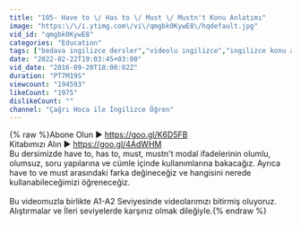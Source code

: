 ```yaml
---
title: "105- Have to \/ Has to \/ Must \/ Mustn't Konu Anlatımı"
image: "https:\/\/i.ytimg.com\/vi\/qmgbk0KywE8\/hqdefault.jpg"
vid_id: "qmgbk0KywE8"
categories: "Education"
tags: ["bedava ingilizce dersler","videolu ingilizce","ingilizce konu anlatımı"]
date: "2022-02-22T19:03:45+03:00"
vid_date: "2016-09-20T18:00:02Z"
duration: "PT7M19S"
viewcount: "194593"
likeCount: "1975"
dislikeCount: ""
channel: "Çağrı Hoca ile İngilizce Öğren"
---
```

{% raw %}Abone Olun ► <a rel="nofollow" target="blank" href="https://goo.gl/K6D5FB">https://goo.gl/K6D5FB</a><br />Kitabımızı Alın ► <a rel="nofollow" target="blank" href="https://goo.gl/4AdWHM">https://goo.gl/4AdWHM</a><br />Bu dersimizde have to, has to, must, mustn't modal ifadelerinin olumlu, olumsuz, soru yapılarına ve cümle içinde kullanımlarına bakacağız. Ayrıca have to ve must arasındaki farka değineceğiz ve hangisini nerede kullanabileceğimizi öğreneceğiz.<br /><br />Bu videomuzla birlikte A1-A2 Seviyesinde videolarımızı bitirmiş oluyoruz.<br />Alıştırmalar ve İleri seviyelerde karşınız olmak dileğiyle.{% endraw %}
